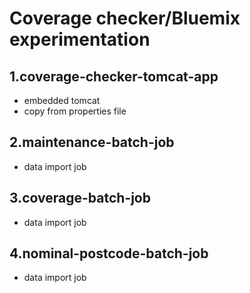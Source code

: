 # Coverage checker/Bluemix experimentation

## 1.coverage-checker-tomcat-app
  + embedded tomcat
  + copy from properties file

## 2.maintenance-batch-job
  + data import job

## 3.coverage-batch-job
  + data import job

## 4.nominal-postcode-batch-job
  + data import job
